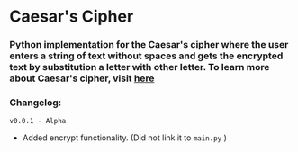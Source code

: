# Caesar's Cipher

### Python implementation for the Caesar's cipher where the user enters a string of text without spaces and gets the encrypted text by substitution a letter with other letter. To learn more about Caesar's cipher, visit [here](https://en.wikipedia.org/wiki/Caesar_cipher)

### Changelog:

`v0.0.1 - Alpha`
- Added encrypt functionality. (Did not link it to `main.py` )

